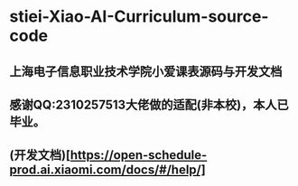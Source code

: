 # stiei-Xiao-AI-Curriculum-source-code
## 上海电子信息职业技术学院小爱课表源码与开发文档
## 感谢QQ:2310257513大佬做的适配(非本校)，本人已毕业。
## (开发文档)[https://open-schedule-prod.ai.xiaomi.com/docs/#/help/]
